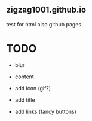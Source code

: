 ## zigzag1001.github.io
test for html also github pages

# TODO

- blur

- content

- add icon (gif?)

- add title

- add links (fancy buttons)